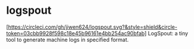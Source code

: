 # logspout
[https://circleci.com/gh/jiwen624/logspout.svg?&style=shield&circle-token=03cbb9928f598c18e45b96161e4bb254ac90bfab]
LogSpout: a tiny tool to generate machine logs in specified format.
